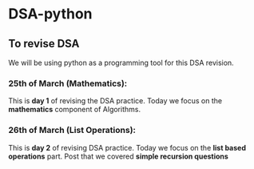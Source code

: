 # DSA-python
## To revise DSA
We will be using python as a programming tool for this DSA revision. 

### 25th of March (**Mathematics**):
This is **day 1** of revising the DSA practice. Today we focus on the **mathematics** component of Algorithms.

### 26th of March (**List Operations**):
This is **day 2** of revising DSA practice. Today we focus on the **list based operations** part. Post that we covered **simple recursion questions**